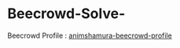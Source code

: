 # Beecrowd-Solve-
Beecrowd Profile : <a href="https://www.beecrowd.com.br/judge/en/profile/309768"> animshamura-beecrowd-profile</a>
